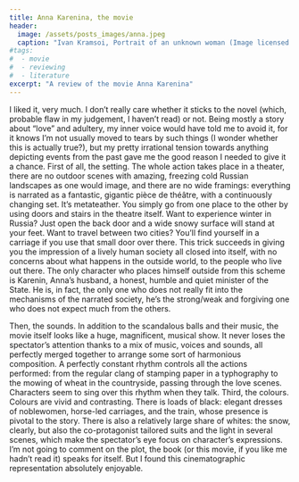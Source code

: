 ```yaml
---
title: Anna Karenina, the movie
header:
  image: /assets/posts_images/anna.jpeg
  caption: "Ivan Kramsoi, Portrait of an unknown woman (Image licensed under the Public Domain terms)"
#tags:
#  - movie
#  - reviewing
#  - literature
excerpt: "A review of the movie Anna Karenina"
---
```


I liked it, very much. I don’t really care whether it sticks to the novel (which, probable flaw in my judgement, I haven’t read) or not. Being mostly a story about “love” and adultery, my inner voice would have told me to avoid it, for it knows I’m not usually moved to tears by such things (I wonder whether this is actually true?), but my pretty irrational tension towards anything depicting events from the past gave me the good reason I needed to give it a chance.
First of all, the setting.
The whole action takes place in a theater, there are no outdoor scenes with amazing, freezing cold Russian landscapes as one would image, and there are no wide framings: everything is narrated as a fantastic, gigantic pièce de théâtre, with a continuously changing set. It’s metateather. You simply go from one place to the other by using doors and stairs in the theatre itself. Want to experience winter in Russia? Just open the back door and a wide snowy surface will stand at your feet. Want to travel between two cities? You’ll find yourself in a carriage if you use that small door over there. This trick succeeds in giving you the impression of a lively human society all closed into itself, with no concerns about what happens in the outside world, to the people who live out there. The only character who places himself outside from this scheme is Karenin, Anna’s husband, a honest, humble and quiet minister of the State. He is, in fact, the only one who does not really fit into the mechanisms of the narrated society, he’s the strong/weak and forgiving one who does not expect much from the others.

Then, the sounds.
In addition to the scandalous balls and their music, the movie itself looks like a huge, magnificent, musical show. It never loses the spectator’s attention thanks to a mix of music, voices and sounds, all perfectly merged together to arrange some sort of harmonious composition. A perfectly constant rhythm controls all the actions performed: from the regular clang of stamping paper in a typhography to the mowing of wheat in the countryside, passing through the love scenes. Characters seem to sing over this rhythm when they talk.
Third, the colours.
Colours are vivid and contrasting. There is loads of black: elegant dresses of noblewomen, horse-led carriages, and the train, whose presence is pivotal to the story. There is also a relatively large share of whites: the snow, clearly, but also the co-protagonist tailored suits and the light in several scenes, which make the spectator’s eye focus on character’s expressions.
I’m not going to comment on the plot, the book (or this movie, if you like me hadn’t read it) speaks for itself. But I found this cinematographic representation absolutely enjoyable.
